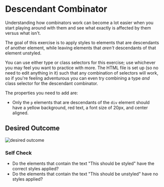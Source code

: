 # Descendant Combinator
Understanding how combinators work can become a lot easier when you start playing around with them and see what exactly is affected by them versus what isn't.

The goal of this exercise is to apply styles to elements that are descendants of another element, while leaving elements that *aren't* descendants of that element unstyled.

You can use either type or class selectors for this exercise; use whichever you may feel you want to practice with more. The HTML file is set up (so no need to edit anything in it) such that any combination of selectors will work, so if you're feeling adventurous you can even try combining a type *and* class selector for the descendant combinator.

The properties you need to add are:

* Only the `p` elements that are descendants of the `div` element should have a yellow background, red text, a font size of 20px, and center aligned.

## Desired Outcome
![desired outcome](./desired-outcome.png)


### Self Check
- Do the elements that contain the text "This should be styled" have the correct styles applied?
- Do the elements that contain the text "This should be unstyled" have no styles applied?

<!-- other combos that would work
.container p
div .text
div p
.container .text

[+]heres how to setup the css links[+]
for a basic htm element, notting should be added:
element_name{}

in order to target a class you need a peroid before the name
.class_name{}

to target an Id you need to place a hashtag at the start of the id name
#ID_Name{}

when you want to affect multiple items put a comma between the selectors
element_name, #ID_name{}
this will affect anything with either of these options

when you want to target a specific collection of traits they need to be in the selector field without a comma
element_name .class_name #ID_Name{}
this will target anything that has these options in this order, since its so specific it will supercede other options
-->

